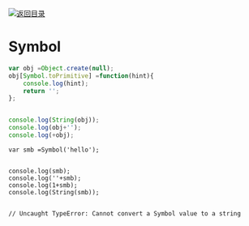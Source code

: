 [![返回目录](https://parg.co/USw)](https://parg.co/bxN) 
 
 
 

# Symbol

```js
var obj =Object.create(null);
obj[Symbol.toPrimitive] =function(hint){
    console.log(hint);
    return '';
};


console.log(String(obj));
console.log(obj+'');
console.log(+obj);
```
```
var smb =Symbol('hello');


console.log(smb);
console.log(''+smb);
console.log(1+smb);
console.log(String(smb));


// Uncaught TypeError: Cannot convert a Symbol value to a string
```